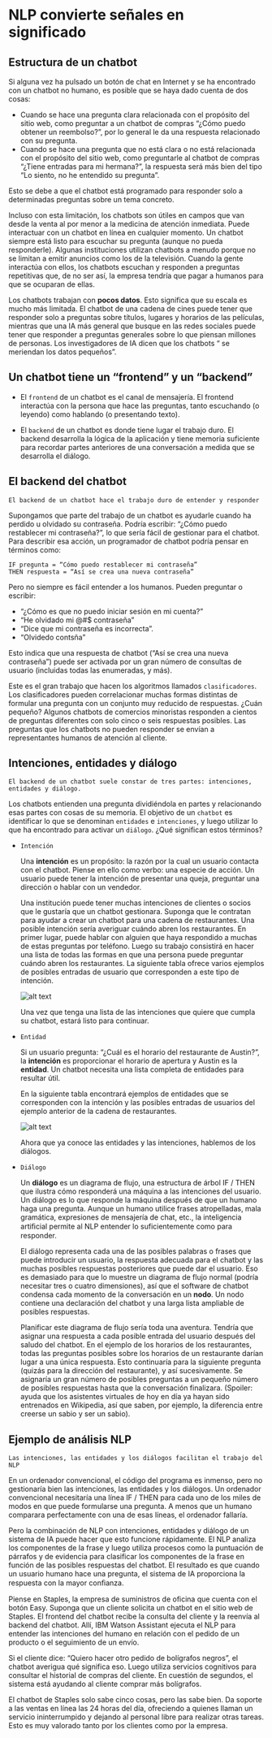 # NLP convierte señales en significado

## Estructura de un chatbot

Si alguna vez ha pulsado un botón de chat en Internet y se ha encontrado con un chatbot no humano, es posible que se haya dado cuenta de dos cosas:

- Cuando se hace una pregunta clara relacionada con el propósito del sitio web, como preguntar a un chatbot de compras “¿Cómo puedo obtener un reembolso?”, por lo general le da una respuesta relacionado con su pregunta.
- Cuando se hace una pregunta que no está clara o no está relacionada con el propósito del sitio web, como preguntarle al chatbot de compras “¿Tiene entradas para mi hermana?”, la respuesta será más bien del tipo “Lo siento, no he entendido su pregunta”.

Esto se debe a que el chatbot está programado para responder solo a determinadas preguntas sobre un tema concreto.

Incluso con esta limitación, los chatbots son útiles en campos que van desde la venta al por menor a la medicina de atención inmediata. Puede interactuar con un chatbot en línea en cualquier momento. Un chatbot siempre está listo para escuchar su pregunta (aunque no pueda responderle). Algunas instituciones utilizan chatbots a menudo porque no se limitan a emitir anuncios como los de la televisión. Cuando la gente interactúa con ellos, los chatbots escuchan y responden a preguntas repetitivas que, de no ser así, la empresa tendría que pagar a humanos para que se ocuparan de ellas.

Los chatbots trabajan con **pocos datos**. Esto significa que su escala es mucho más limitada. El chatbot de una cadena de cines puede tener que responder solo a preguntas sobre títulos, lugares y horarios de las películas, mientras que una IA más general que busque en las redes sociales puede tener que responder a preguntas generales sobre lo que piensan millones de personas. Los investigadores de IA dicen que los chatbots “ se meriendan los datos pequeños”.

## Un chatbot tiene un “frontend” y un “backend”

- El `frontend` de un chatbot es el canal de mensajería. El frontend interactúa con la persona que hace las preguntas, tanto escuchando (o leyendo) como hablando (o presentando texto).

- El `backend` de un chatbot es donde tiene lugar el trabajo duro. El backend desarrolla la lógica de la aplicación y tiene memoria suficiente para recordar partes anteriores de una conversación a medida que se desarrolla el diálogo.

## El backend del chatbot
`El backend de un chatbot hace el trabajo duro de entender y responder`

Supongamos que parte del trabajo de un chatbot es ayudarle cuando ha perdido u olvidado su contraseña. Podría escribir: “¿Cómo puedo restablecer mi contraseña?”, lo que sería fácil de gestionar para el chatbot. Para describir esa acción, un programador de chatbot podría pensar en términos como:

```	
IF pregunta = “Cómo puedo restablecer mi contraseña”
THEN respuesta = “Así se crea una nueva contraseña”
```	

Pero no siempre es fácil entender a los humanos. Pueden preguntar o escribir:

- “¿Cómo es que no puedo iniciar sesión en mi cuenta?”
- “He olvidado mi @#$ contraseña”
- “Dice que mi contraseña es incorrecta”. 
- “Olvidedo contsña”

Esto indica que una respuesta de chatbot (“Así se crea una nueva contraseña”) puede ser activada por un gran número de consultas de usuario (incluidas todas las enumeradas, y más).

Este es el gran trabajo que hacen los algoritmos llamados `clasificadores`. Los clasificadores pueden correlacionar muchas formas distintas de formular una pregunta con un conjunto muy reducido de respuestas. ¿Cuán pequeño? Algunos chatbots de comercios minoristas responden a cientos de preguntas diferentes con solo cinco o seis respuestas posibles. Las preguntas que los chatbots no pueden responder se envían a representantes humanos de atención al cliente.

## Intenciones, entidades y diálogo
`El backend de un chatbot suele constar de tres partes: intenciones, entidades y diálogo.`

Los chatbots entienden una pregunta dividiéndola en partes y relacionando esas partes con cosas de su memoria. El objetivo de un `chatbot` es identificar lo que se denominan `entidades` e `intenciones`, y luego utilizar lo que ha encontrado para activar un `diálogo`. ¿Qué significan estos términos?

- `Intención`

    Una **intención** es un propósito: la razón por la cual un usuario contacta con el chatbot. Piense en ello como verbo: una especie de acción. Un usuario puede tener la intención de presentar una queja, preguntar una dirección o hablar con un vendedor.

    Una institución puede tener muchas intenciones de clientes o socios que le gustaría que un chatbot gestionara. Suponga que le contratan para ayudar a crear un chatbot para una cadena de restaurantes. Una posible intención sería averiguar cuándo abren los restaurantes. En primer lugar, puede hablar con alguien que haya respondido a muchas de estas preguntas por teléfono. Luego su trabajo consistirá en hacer una lista de todas las formas en que una persona puede preguntar cuándo abren los restaurantes. La siguiente tabla ofrece varios ejemplos de posibles entradas de usuario que corresponden a este tipo de intención.

    ![alt text](/resources/tabla.png)

    Una vez que tenga una lista de las intenciones que quiere que cumpla su chatbot, estará listo para continuar.

- `Entidad`

    Si un usuario pregunta: “¿Cuál es el horario del restaurante de Austin?”, la **intención** es proporcionar el horario de apertura y Austin es la **entidad**. Un chatbot necesita una lista completa de entidades para resultar útil.

    En la siguiente tabla encontrará ejemplos de entidades que se corresponden con la intención y las posibles entradas de usuarios del ejemplo anterior de la cadena de restaurantes.

    ![alt text](/resources/tabla2.png)

    Ahora que ya conoce las entidades y las intenciones, hablemos de los diálogos.

- `Diálogo`

    Un **diálogo** es un diagrama de flujo, una estructura de árbol IF / THEN que ilustra cómo responderá una máquina a las intenciones del usuario. Un diálogo es lo que responde la máquina después de que un humano haga una pregunta. Aunque un humano utilice frases atropelladas, mala gramática, expresiones de mensajería de chat, etc., la inteligencia artiﬁcial permite al NLP entender lo suficientemente como para responder.

    El diálogo representa cada una de las posibles palabras o frases que puede introducir un usuario, la respuesta adecuada para el chatbot y las muchas posibles respuestas posteriores que puede dar el usuario. Eso es demasiado para que lo muestre un diagrama de flujo normal (podría necesitar tres o cuatro dimensiones), así que el software de chatbot condensa cada momento de la conversación en un **nodo**. Un nodo contiene una declaración del chatbot y una larga lista ampliable de posibles respuestas.

    Planificar este diagrama de flujo sería toda una aventura. Tendría que asignar una respuesta a cada posible entrada del usuario después del saludo del chatbot. En el ejemplo de los horarios de los restaurantes, todas las preguntas posibles sobre los horarios de un restaurante darían lugar a una única respuesta. Esto continuaría para la siguiente pregunta (quizás para la dirección del restaurante), y así sucesivamente. Se asignaría un gran número de posibles preguntas a un pequeño número de posibles respuestas hasta que la conversación finalizara. (Spoiler: ayuda que los asistentes virtuales de hoy en día ya hayan sido entrenados en Wikipedia, así que saben, por ejemplo, la diferencia entre creerse un sabio y ser un sabio).

## Ejemplo de análisis NLP

`Las intenciones, las entidades y los diálogos facilitan el trabajo del NLP`

En un ordenador convencional, el código del programa es inmenso, pero no gestionaría bien las intenciones, las entidades y los diálogos. Un ordenador convencional necesitaría una línea IF / THEN para cada uno de los miles de modos en que puede formularse una pregunta. A menos que un humano comparara perfectamente con una de esas líneas, el ordenador fallaría.

Pero la combinación de NLP con intenciones, entidades y diálogo de un sistema de IA puede hacer que esto funcione rápidamente. El NLP analiza los componentes de la frase y luego utiliza procesos como la puntuación de párrafos y de evidencia para clasificar los componentes de la frase en función de las posibles respuestas del chatbot. El resultado es que cuando un usuario humano hace una pregunta, el sistema de IA proporciona la respuesta con la mayor conﬁanza.

Piense en Staples, la empresa de suministros de oficina que cuenta con el botón Easy. Suponga que un cliente solicita un chatbot en el sitio web de Staples. El frontend del chatbot recibe la consulta del cliente y la reenvía al backend del chatbot. Allí, IBM Watson Assistant ejecuta el NLP para entender las intenciones del humano en relación con el pedido de un producto o el seguimiento de un envío.

Si el cliente dice: “Quiero hacer otro pedido de bolígrafos negros”, el chatbot averigua qué significa eso. Luego utiliza servicios cognitivos para consultar el historial de compras del cliente. En cuestión de segundos, el sistema está ayudando al cliente comprar más bolígrafos.

El chatbot de Staples solo sabe cinco cosas, pero las sabe bien. Da soporte a las ventas en línea las 24 horas del día, ofreciendo a quienes llaman un servicio ininterrumpido y dejando al personal libre para realizar otras tareas. Esto es muy valorado tanto por los clientes como por la empresa.
